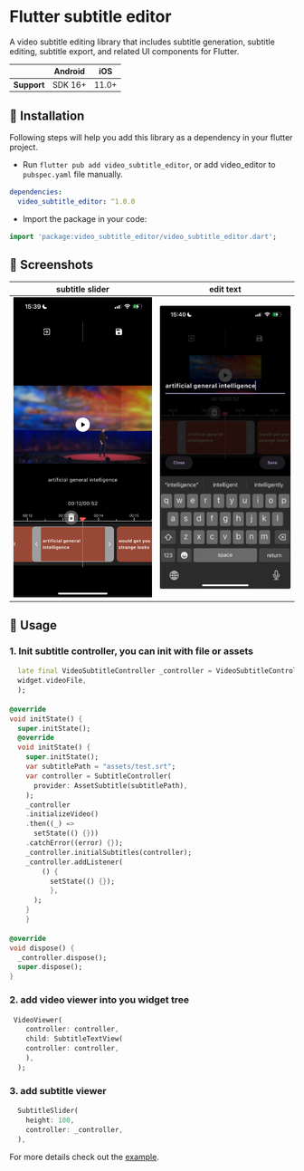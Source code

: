 # Flutter subtitle editor


A video subtitle editing library that includes subtitle generation, subtitle editing,
subtitle export, and related UI components for Flutter.

|             | Android | iOS   |
|-------------|---------|-------|
| **Support** | SDK 16+ | 11.0+ |

## 📖 Installation

Following steps will help you add this library as a dependency in your flutter project.

- Run `flutter pub add video_subtitle_editor`, or add video_editor to `pubspec.yaml` file manually.

```yaml
dependencies:
  video_subtitle_editor: ^1.0.0
```

- Import the package in your code:

```dart
import 'package:video_subtitle_editor/video_subtitle_editor.dart';
```

## 📸 Screenshots

| subtitle slider                   | edit text                      |
|-----------------------------------|--------------------------------|
| ![](./assets/subtitle_slider.PNG) | ![](./assets/subtitle_edit_page.jpeg) |

## 👀 Usage
### 1. Init subtitle controller, you can init with file or assets
```dart
  late final VideoSubtitleController _controller = VideoSubtitleController.file(
  widget.videoFile,
  );

@override
void initState() {
  super.initState();
  @override
  void initState() {
    super.initState();
    var subtitlePath = "assets/test.srt";
    var controller = SubtitleController(
      provider: AssetSubtitle(subtitlePath),
    );
    _controller
    .initializeVideo()
    .then((_) =>
      setState(() {}))
    .catchError((error) {});
    _controller.initialSubtitles(controller);
    _controller.addListener(
        () {
          setState(() {});
          },
      );
    }
    }

@override
void dispose() {
  _controller.dispose();
  super.dispose();
}
```

### 2. add video viewer into you widget tree
```dart
 VideoViewer(
    controller: controller,
    child: SubtitleTextView(
    controller: controller,
    ),
  );
```
### 3. add subtitle viewer
```dart
  SubtitleSlider(
    height: 100,
    controller: _controller,
  ),
```

For more details check out the [example](https://github.com/wxkly8888/video_subtitle_editor/tree/main/example).
